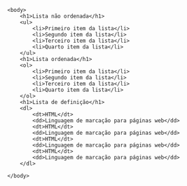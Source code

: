 <!doctype html>
<html>
	<head>
		<title>Título da página</title>
		<meta sharset="utf-8" />
	</head>

	<body>
		<h1>Lista não ordenada</h1>
		<ul>
			<li>Primeiro item da lista</li>
			<li>Segundo item da lista</li>
			<li>Terceiro item da lista</li>
			<li>Quarto item da lista</li>
		</ul>
		<h1>Lista ordenada</h1>
		<ol>
			<li>Primeiro item da lista</li>
			<li>Segundo item da lista</li>
			<li>Terceiro item da lista</li>
			<li>Quarto item da lista</li>
		</ol>
		<h1>Lista de definição</h1>
		<dl>
			<dt>HTML</dt>
			<dd>Linguagem de marcação para páginas web</dd>
			<dt>HTML</dt>
			<dd>Linguagem de marcação para páginas web</dd>
			<dt>HTML</dt>
			<dd>Linguagem de marcação para páginas web</dd>
			<dt>HTML</dt>
			<dd>Linguagem de marcação para páginas web</dd>
		</dl>

	</body>

</html>
